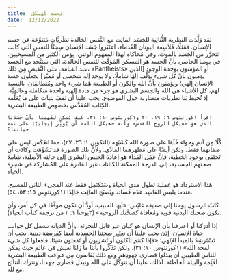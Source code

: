 ```yaml
---
title:  الجسد كَهَيكَل
date:  12/12/2022
---
```


لقد وَلَّدَت النظرية الثُّنائِية للجَسَد المائِت مع النَّفس الخالدة نَظَريَّاتٍ مُتَنوِّعة عن جسم الإنسان. فمَثلًا، فَلاسِفة اليونان القُدماء، اعتَبَروا جَسَد الإنسان سِجنًا للنفس التي كانت تَتحرَّر من الجَسَد بالموت. وفي مُحاكاة لهذا المفهوم الوثني، يؤمن الكثير من المسيحيين، في يومنا الحاضر، بأنَّ الجسد هو المسكن المُؤقَّت للنفس الخالدة، التي ستتَّحد مع الجسد عند القيامة. على النَّقيض مِن ذلك، «Pantheists» أو المؤمنون بوحدة الوجود [الذين يؤمنون بأنَّ كل شيء يؤلِّف إلهًا شامِلًا، ولا يوجد إله شخصي أو مُميَّز] يجعلون جسد الإنسان إلهي؛ ويؤمنون بأنَّ الله والكون أو الطبيعة هُما شيء واحد ومُتطابقان. بالنسبة لهم، كل الأشياء هي الله والجسم البشري هو جزء من مادة إلهية واحدة متكاملة وعالميَّة. إذ تُحيط بَنا نظريات متضاربة حول الموضوع، يجب علينا أن نَقِفَ بثبات على ما يُعَلِّمه الكِتَاب المُقدَّس بخصوص الطبيعة البشرية.

`اقرأ ١كورنثوس ٦: ١٩، ٢٠ و١كورنثوس ١٠: ٣١. كيف يُمكِن لِفَهمِنا بأنَّ جَسَدَنا الذي هو «هيكل للروح القدس» وأنه «هيكل الله» أن يُؤثِّر إيجابيًّا على نمط حياتنا؟`

كُلًا مِن آدم وحواء خُلَقا على صورة الله كَشَبَهه (التكوين ١: ٢٦، ٢٧)، مما انعَكَس ليس على صفاتهما فقط، ولكن أيضًا على مَظهرهما المادِّي. ولأنَّ تلك الصورة قد تَشَوَّهَت وكادَت أن تَختَفي بوجود الخطية، فإنَّ عَمَل الفداء هو إعادة الجنس البشري إلى حالته الأصلية، شاملا صحتهم الجسدية، إلى الدرجة الممكنة للكائنات غير القادرة على المُشاركة في شجرة الحياة.

هذا الاسترداد هو عملية تطول مدى الحياة وسَتَكتَمِل فقط عند المجيء الثاني للمسيح، عندما يلبس الفاسِد عَدَم فَساد، ويُصبَح المائِت خَالِدًا (١كورنثوس ١٥: ٥٣، ٥٤).

كَتَبَ الرسول يوحنا إلى صديقه غايُس: «أيها الحبيب، أودُّ أن تكون موفَّقًا في كل أمر، وأن تكون صحتك البدنية قوية ومُعافاة كصحَّتك الروحية» (٣يوحنا ١: ٢ من ترجمة كتاب الحياة).

إذا أدرَكنا أو اعترفنا بأن الإنسان هو كيان غير قابل للتجزئة، وأنَّ الديانة تشمل كل جوانب حياة الإنسان، إذن يجب علينا أن نعتَبِر صحتنا الجسدية أيضا كفريضة دينية. يجب أن نَسْتَرشِدَ بالمبدأ الإلهي: «فإذا كنتم تأكلون أو تَشرَبون أو تَفعلون شيئا، فافعلوا كل شيء لمجد الله» (١كورنثوس ١٠: ٣١). ولكن تَذَكَّروا بأننا ما زلنا نعيش في عالم حيث يمكن للناس الطيبين أن يبذلوا قصارى جهودِهم ومع ذلك يُقاسون مِن عواقب الطبيعة البشرية الآثِمة والبيئة الخاطئة. لذلك، علينا أن نتوكَّل على الله ونبذل قصارى جهدنا، ونترك النتائج مع لله.